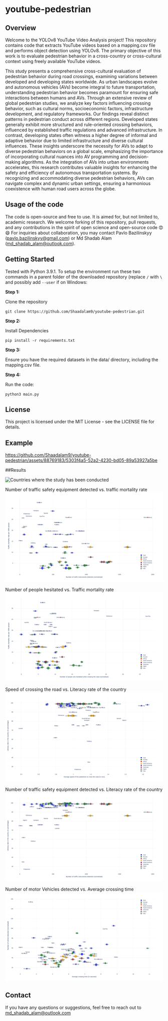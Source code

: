 # youtube-pedestrian

## Overview
Welcome to the YOLOv8 YouTube Video Analysis project! This repository contains code that extracts YouTube videos based on a mapping.csv file and performs object detection using YOLOv8. The primary objective of this work is to evaluate pedestrian behavior in a cross-country or cross-cultural context using freely available YouTube videos.

This study presents a comprehensive cross-cultural evaluation of pedestrian behavior during road crossings, examining variations between developed and developing states worldwide. As urban landscapes evolve and autonomous vehicles (AVs) become integral to future transportation, understanding pedestrian behavior becomes paramount for ensuring safe interactions between humans and AVs. Through an extensive review of global pedestrian studies, we analyze key factors influencing crossing behavior, such as cultural norms, socioeconomic factors, infrastructure development, and regulatory frameworks. Our findings reveal distinct patterns in pedestrian conduct across different regions. Developed states generally exhibit more structured and rule-oriented crossing behaviors, influenced by established traffic regulations and advanced infrastructure. In contrast, developing states often witness a higher degree of informal and adaptive behavior due to limited infrastructure and diverse cultural influences. These insights underscore the necessity for AVs to adapt to diverse pedestrian behaviors on a global scale, emphasizing the importance of incorporating cultural nuances into AV programming and decision-making algorithms. As the integration of AVs into urban environments accelerates, this research contributes valuable insights for enhancing the safety and efficiency of autonomous transportation systems. By recognizing and accommodating diverse pedestrian behaviors, AVs can navigate complex and dynamic urban settings, ensuring a harmonious coexistence with human road users across the globe.

## Usage of the code
The code is open-source and free to use. It is aimed for, but not limited to, academic research. We welcome forking of this repository, pull requests, and any contributions in the spirit of open science and open-source code 😍😄 For inquiries about collaboration, you may contact Pavlo Bazilinskyy (pavlo.bazilinskyy@gmail.com) or Md Shadab Alam (md_shadab_alam@outlook.com).

## Getting Started
Tested with Python 3.9.1. To setup the environment run these two commands in a parent folder of the downloaded repository (replace `/` with `\` and possibly add `--user` if on Windows:

**Step 1:**  

Clone the repository
```command line
git clone https://github.com/Shaadalam9/youtube-pedestrian.git
```

**Step 2:** 

Install Dependencies
```command line
pip install -r requirements.txt
```

**Step 3:**

Ensure you have the required datasets in the data/ directory, including the mapping.csv file.

**Step 4:**

Run the code:
```command line
python3 main.py
```

## License
This project is licensed under the MIT License - see the LICENSE file for details.

## Example

https://github.com/Shaadalam9/youtube-pedestrian/assets/88769183/5303f4a5-52a2-4230-bd05-89a53927a5be




##Results

![Countries where the study has been conducted](https://github.com/Shaadalam9/youtube-pedestrian/assets/88769183/07d263a5-e9d6-45cf-896b-1aa94ecbff6e)

Number of traffic safety equipment detected vs. traffic mortality rate
[![Number of traffic safety equipment detected vs. traffic mortality rate](figures/traffic_safety_vs_traffic_mortality.png)](https://htmlpreview.github.io/?https://github.com/Shaadalam9/youtube-pedestrian/blob/main/figures/traffic_safety_vs_traffic_mortality.html)  

Number of people hesitated vs. Traffic mortality rate
[![Number of people hesitated vs. Traffic mortality rate](figures/hesitation_vs_traffic_mortality.png)](https://htmlpreview.github.io/?https://github.com/Shaadalam9/youtube-pedestrian/blob/main/figures/hesitation_vs_traffic_mortality.html)  

Speed of crossing the road vs. Literacy rate of the country
[![Speed of crossing the road vs. Literacy rate of the country](figures/speed_of_crossing_vs_literacy.png)](https://htmlpreview.github.io/?https://github.com/Shaadalam9/youtube-pedestrian/blob/main/figures/speed_of_crossing_vs_literacy.html)

Number of traffic safety equipment detected vs. Literacy rate  of the country
[![Number of traffic safety equipment detected vs. Literacy rate  of the country](figures/traffic_safety_vs_literacy.png)](https://htmlpreview.github.io/?https://github.com/Shaadalam9/youtube-pedestrian/blob/main/figures/traffic_safety_vs_literacy.html)  

Number of motor Vehicles detected vs. Average crossing time
[![Number of Motor Vehicles detected vs. Average crossing time](figures/all_vehicle_vs_cross_time.png)](https://htmlpreview.github.io/?https://github.com/Shaadalam9/youtube-pedestrian/blob/main/figures/all_vehicle_vs_cross_time.html)  

## Contact
If you have any questions or suggestions, feel free to reach out to md_shadab_alam@outlook.com

